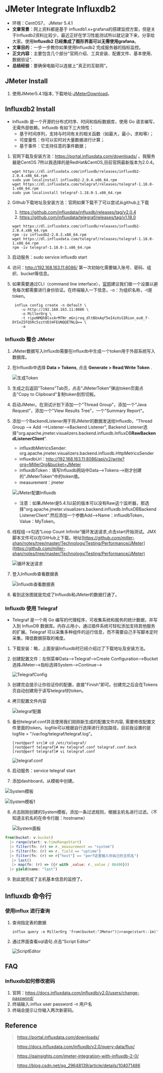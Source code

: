 # JMeter Integrate Influxdb2

-   环境：CentOS7， JMeter 5.4.1
-   **文章背景**：网上资料都是基于 influxdb1.x+grafana的搭建监控方案，但是关于Influxdb2资料比较少，最近正好在学习性能测试所以就记录下来，分享给大家。使用**Influxdb2 已经集成了图形界面可以无需使用grafana**。
-   **文章目的**：一步一步教你如果使用Influxdb2 完成服务器的指标监控。
-   **正文内容**：主要包含几个部分"官网介绍、工具安装、配置文件、基本使用、数据验证".
-   **总结经验**：要确保电脑可以连接上"真正的互联网"。

## JMeter Install

1.  使用JMeter5.4.1版本, 下载地址:[JMeterDownload](https://jmeter.apache.org/download_jmeter.cgi)。

## Influxdb2 Install
- Influxdb 是一个开源的分布式时序、时间和指标数据库，使用 Go 语言编写，无需外部依赖。Influxdb 有如下三大特性：
    - 基于时间序列，支持与时间有关的相关函数（如最大，最小，求和等）；
    - 可度量性：你可以实时对大量数据进行计算；
    - 基于事件：它支持任意的事件数据；

1. 官网下载及安装方法：https://portal.influxdata.com/downloads/ 。我服务器是CentOS 7所以我选择的是RedHat&CentOS,目前官网最新版本为2.0.4。

    ```
    wget https://dl.influxdata.com/influxdb/releases/influxdb2-2.0.4.x86_64.rpm
    sudo yum localinstall influxdb2-2.0.4.x86_64.rpm
    wget https://dl.influxdata.com/telegraf/releases/telegraf-1.18.0-1.x86_64.rpm
    sudo yum localinstall telegraf-1.18.0-1.x86_64.rpm
    ```

2. Github下载地址及安装方法：官网如果下载不了可以尝试从github上下载

    1. https://github.com/influxdata/influxdb/releases/tag/v2.0.4
    2. https://github.com/influxdata/telegraf/releases/tag/v1.18.0

    ```
    wget https://dl.influxdata.com/influxdb/releases/influxdb2-2.0.4.x86_64.rpm
    rpm -iv influxdb2-2.0.3.x86_64.rpm
    wget https://dl.influxdata.com/telegraf/releases/telegraf-1.18.0-1.x86_64.rpm
    rpm -iv telegraf-1.18.0-1.x86_64.rpm
    
    ```

3. 启动服务：sudo service influxdb start

4. 访问：http://192.168.163.11:8086/  第一次初始化需要输入账号、密码、组织、bucket等信息。

5. 如果需要通过CLI（command line interface），[官网](https://docs.influxdata.com/influxdb/v2.0/get-started/)建议我们做一个设置以避免每次都需要进行身份验证。在终端输入一下信息，-o：为组织名称，-t是token。

    ```
     influx config create -n default \
        -u http://192.168.163.11:8086 \
        -o MillerOrg \
        -t ripoNMQhBlscArM7Nr_mGnjroq_dltBUxAqf5eI4zXsSIRion_eu0_f-DYIeZIFQ5Rc5zztVD34FEUNQQETNLQ== \
        -a
    ```

### Influxdb 整合 JMeter

1. JMeter数据写入Influxdb需要在influxdb中生成一个token用于外部系统写入数据库。

2. 在Influxdb中选择 **Data > Tokens**, 点击 **Generate > Read**/**Write Token** .

    ![生成Token](JMeterIntegrateInfluxdb2.assets/生成Token.png)

3. 生成之后返回"Tokens"Tab页，点击"JMeterToken"弹出token页面点击"Copy to Clipboard"复制token到剪切板。

4. 启动JMeter。在测试计划下添加一个"Thread Group"，添加一个"Java Request"，添加一个"View Results Tree"，一个"Summary Report"。

5. 添加一个BackendListener用于将JMeter的数据发送给Influxdb，"Thread Group --> Add -->Listener-->Backend Listener", Backend Listener选择"org.apache.jmeter.visualizers.backend.influxdb.InfluxDB**RawBackendListenerClient**".

    -   influxdbMetricsSender: org.apache.jmeter.visualizers.backend.influxdb.HttpMetricsSender
    -   influxdbUrl：http://192.168.163.11:8086/api/v2/write?org=MillerOrg&bucket=JMeter
    -   influxdbToken：填写Influxdb网站中Data-->Tokens-->刚才创建的"JMeterToken"中的token值。
    -   measurement：jmeter

    ![JMeter配置Influxdb](JMeterIntegrateInfluxdb2.assets/JMeter配置Influxdb.png)

    -   注意：如果JMeter是5.4.1以前的版本可以没有Raw这个监听器，那选择"org.apache.jmeter.visualizers.backend.influxdb.InfluxDBBackendListenerClient".然后添加一个参数Add-->Name：influxdbToken， Value：MyToken。

6. 线程组-->勾选“Loop Count Infinite”循环发送请求,点击start开始测试。JMX脚本文件可以在GitHub上下载，地址[https://github.com/miller-shan/notes/tree/master/Technology/Testing/Performance/JMeter](https://github.com/miller-shan/notes/tree/master/Technology/Testing/Performance/JMeter)

    ![循环发送请求](JMeterIntegrateInfluxdb2.assets/循环发送请求.png)

7. 登入Influxdb查看数据表

    ![Influxdb查看数据表](JMeterIntegrateInfluxdb2.assets/Influxdb查看数据表.png)

8. 看到这张图就是完成了Influxdb和JMeter的数据打通了。

### Influxdb 使用 Telegraf

-   Telegraf 是一个用 Go 编写的代理程序，可收集系统和服务的统计数据，并写入到 InfluxDB 数据库。内存占用小，通过插件系统可轻松添加支持其他服务的扩展。Telegraf 可以采集多种组件的运行信息，而不需要自己手写脚本定时采集，降低数据获取的难度。

1.  下载安装：略，上面安装Influxdb时已经介绍过了下载地址及安装方法。

2.  创建配置文件：左侧菜单Data-->Telegraf-->Create Configuration-->Bucket选择JMeter-->指标选择System-->Continue-->

    ![TelegrafConfig](JMeterIntegrateInfluxdb2.assets/TelegrafConfig.png)

3.  创建完会提示让你验证你的配置，直接"Finish"即可。创建完之后会在Tokens页自动创建用于读写telegraf的token。

4.  拷贝配置文件内容

    ![telegraf配置](JMeterIntegrateInfluxdb2.assets/telegraf配置.png)

5.  备份telegraf.conf并且使用我们刚刚新生成的配置文件内容, 需要修改配置文件里面的token。logfile可以根据自行选择进行添加路径，目前我设置的是logfile = "/var/log/telegraf/telegraf.log"。

    ```shell
    [root@perf src]# cd /etc/telegraf/
    [root@perf telegraf]# mv telegraf.conf telegraf.conf.back
    [root@perf telegraf]# vi telegraf.conf
    ```

    ![telegraf.conf](JMeterIntegrateInfluxdb2.assets/telegraf.conf.png)

6.   启动服务：service telegraf start  
7.  添加dashboard，从模板中创建。

![System模板](JMeterIntegrateInfluxdb2.assets/System模板.png)

![System模板1](JMeterIntegrateInfluxdb2.assets/System模板1.png)

8.  点击刚刚创建的System模板，添加一条过滤规则，根据主机名进行过滤。（不知道主机名的在命令行敲：hostname）

    ![System面板](JMeterIntegrateInfluxdb2.assets/System面板.png)

```javascript
from(bucket: v.bucket)
  |> range(start: v.timeRangeStart)
  |> filter(fn: (r) => r._measurement == "system")
  |> filter(fn: (r) => r._field == "uptime")
  |> filter(fn: (r) => r["host"] == "perf这里输入你自己的主机名") 
   |> last()
   |> map(fn: (r) => ({r with _value: r._value / 86400}))
  |> yield(name: "last")
```

9.  到此就完成了主机基本信息的监控了。

## Influxdb 命令行

### 使用influx 进行查询

1. 查询指定表的数据

    ```shell
    influx query -o MillerOrg 'from(bucket:"JMeter")|>range(start:-1m)'
    ```

2. 通过界面查看sql语句.点击“Script Editor“

    ![ScriptEditor](JMeterIntegrateInfluxdb2.assets/ScriptEditor.png)



## FAQ
### Influxdb如何修改密码
1. 官网：https://docs.influxdata.com/influxdb/v2.0/users/change-password/
2. 终端输入:influx user password -n 用户名
3. 终端会提示让你输入两次新密码。

## Reference

>   https://portal.influxdata.com/downloads/ 

>   https://docs.influxdata.com/influxdb/v2.0/query-data/flux/

>   https://qainsights.com/jmeter-integration-with-influxdb-2-0/

>   https://blog.csdn.net/qq_29648139/article/details/104071486














